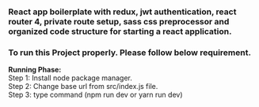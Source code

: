 ### React app boilerplate with redux, jwt authentication, react router 4, private route  setup, sass css preprocessor and organized code structure for starting a react application.

### To run this Project properly. Please follow below requirement.

**Running Phase:** <br/>
Step 1: Install node package manager.<br/>
Step 2: Change base url from src/index.js file. <br/>
Step 3: type command (npm run dev or yarn run dev)




